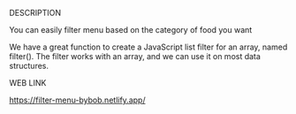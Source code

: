 DESCRIPTION 

You can easily filter menu based on the category of food you want

 We have a great function to create a JavaScript list filter for an array, named filter(). The filter works with an array, and we can use it on most data structures.

WEB LINK

https://filter-menu-bybob.netlify.app/
